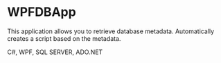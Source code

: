 # WPFDBApp
This application allows you to retrieve database metadata. 
Automatically creates a script based on the metadata. 

C#, WPF, SQL SERVER, ADO.NET
